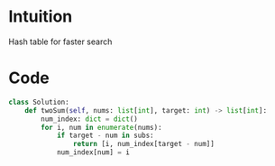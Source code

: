 # Intuition
Hash table for faster search

# Code
```python
class Solution:
    def twoSum(self, nums: list[int], target: int) -> list[int]:
        num_index: dict = dict()
        for i, num in enumerate(nums):
            if target - num in subs:
                return [i, num_index[target - num]]
            num_index[num] = i

```
